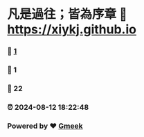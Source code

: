# 凡是過往；皆為序章 :link: https://xiykj.github.io 
### :page_facing_up: [1](https://xiykj.github.io/tag.html) 
### :speech_balloon: 1 
### :hibiscus: 22 
### :alarm_clock: 2024-08-12 18:22:48 
### Powered by :heart: [Gmeek](https://github.com/Meekdai/Gmeek)
